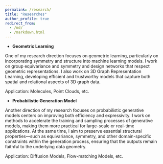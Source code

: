 ```yaml
---
permalink: /research/
title: "Researches"
author_profile: true
redirect_from: 
  - /md/
  - /markdown.html
---
```


* **Geometric Learning**

One of my research direction focuses on geometric learning, particularly on incorporating symmetry and structure into machine learning models. I work on group equivariance and symmetry and design networks that respect geometric representations. I also work on 3D Graph Representation Learning, developing efficient and trustworthy models that capture both spatial and relational aspects of 3D graph data.

Application: Molecules, Point Clouds, etc.

* **Probabilistic Generation Model**

Another direction of my research focuses on probabilistic generative models centers on improving both efficiency and expressivity. I work on methods to accelerate the training and sampling processes of generative models, making them more practical for large-scale or real-time applications. At the same time, I aim to preserve essential structural properties—such as equivariance, symmetry, and other domain-specific constraints within the generation process, ensuring that the outputs remain faithful to the underlying data geometry.

Application: Diffusion Models, Flow-matching Models, etc.
